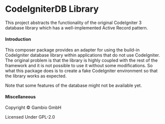 # CodeIgniterDB Library
This project abstracts the functionality of the original CodeIgniter 3 database library which has a well-implemented Active Record pattern. 

#### Introduction

This composer package provides an adapter for using the build-in CodeIgniter database library within applications that do not use CodeIgniter. The original problem is that the library is highly coupled with the rest of the framework and it is not possible to use it without some modifications. So what this package does is to create a fake CodeIgniter environment so that the library works as expected. 

Note that some features of the database might not be available yet. 

#### Miscellaneous

Copyright &copy; Gambio GmbH

Licensed Under GPL-2.0
